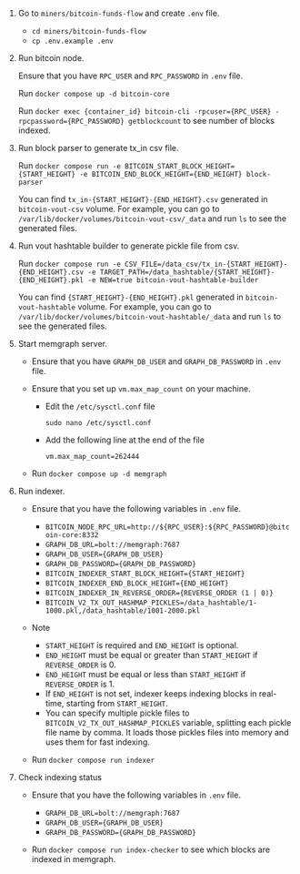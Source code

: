 1. Go to `miners/bitcoin-funds-flow` and create `.env` file.

    - `cd miners/bitcoin-funds-flow`
    - `cp .env.example .env`

2. Run bitcoin node.

    Ensure that you have `RPC_USER` and `RPC_PASSWORD` in `.env` file.

    Run `docker compose up -d bitcoin-core`

    Run `docker exec {container_id} bitcoin-cli -rpcuser={RPC_USER} -rpcpassword={RPC_PASSWORD} getblockcount` to see number of blocks indexed.

3. Run block parser to generate tx_in csv file.

    Run `docker compose run -e BITCOIN_START_BLOCK_HEIGHT={START_HEIGHT} -e BITCOIN_END_BLOCK_HEIGHT={END_HEIGHT} block-parser`

    You can find `tx_in-{START_HEIGHT}-{END_HEIGHT}.csv` generated in `bitcoin-vout-csv` volume. For example, you can go to `/var/lib/docker/volumes/bitcoin-vout-csv/_data` and run `ls` to see the generated files.

4. Run vout hashtable builder to generate pickle file from csv.
    
    Run `docker compose run -e CSV_FILE=/data_csv/tx_in-{START_HEIGHT}-{END_HEIGHT}.csv -e TARGET_PATH=/data_hashtable/{START_HEIGHT}-{END_HEIGHT}.pkl -e NEW=true bitcoin-vout-hashtable-builder`

    You can find `{START_HEIGHT}-{END_HEIGHT}.pkl` generated in `bitcoin-vout-hashtable` volume. For example, you can go to `/var/lib/docker/volumes/bitcoin-vout-hashtable/_data` and run `ls` to see the generated files.

5. Start memgraph server.

    - Ensure that you have `GRAPH_DB_USER` and `GRAPH_DB_PASSWORD` in `.env` file.

    - Ensure that you set up `vm.max_map_count` on your machine.

        - Edit the `/etc/sysctl.conf` file
            
            `sudo nano /etc/sysctl.conf`

        - Add the following line at the end of the file

            `vm.max_map_count=262444`

    - Run `docker compose up -d memgraph`

6. Run indexer.

    - Ensure that you have the following variables in `.env` file.

        - `BITCOIN_NODE_RPC_URL=http://${RPC_USER}:${RPC_PASSWORD}@bitcoin-core:8332`
        - `GRAPH_DB_URL=bolt://memgraph:7687`
        - `GRAPH_DB_USER={GRAPH_DB_USER}`
        - `GRAPH_DB_PASSWORD={GRAPH_DB_PASSWORD}`
        - `BITCOIN_INDEXER_START_BLOCK_HEIGHT={START_HEIGHT}`
        - `BITCOIN_INDEXER_END_BLOCK_HEIGHT={END_HEIGHT}`
        - `BITCOIN_INDEXER_IN_REVERSE_ORDER={REVERSE_ORDER (1 | 0)}`
        - `BITCOIN_V2_TX_OUT_HASHMAP_PICKLES=/data_hashtable/1-1000.pkl,/data_hashtable/1001-2000.pkl`

    - Note

        - `START_HEIGHT` is required and `END_HEIGHT` is optional.
        - `END_HEIGHT` must be equal or greater than `START_HEIGHT` if `REVERSE_ORDER` is 0.
        - `END_HEIGHT` must be equal or less than `START_HEIGHT` if `REVERSE_ORDER` is 1.
        - If `END_HEIGHT` is not set, indexer keeps indexing blocks in real-time, starting from `START_HEIGHT`.
        - You can specify multiple pickle files to `BITCOIN_V2_TX_OUT_HASHMAP_PICKLES` variable, splitting each pickle file name by comma. It loads those pickles files into memory and uses them for fast indexing.

    - Run `docker compose run indexer`

7. Check indexing status

    - Ensure that you have the following variables in `.env` file.

        - `GRAPH_DB_URL=bolt://memgraph:7687`
        - `GRAPH_DB_USER={GRAPH_DB_USER}`
        - `GRAPH_DB_PASSWORD={GRAPH_DB_PASSWORD}`

    - Run `docker compose run index-checker` to see which blocks are indexed in memgraph.
